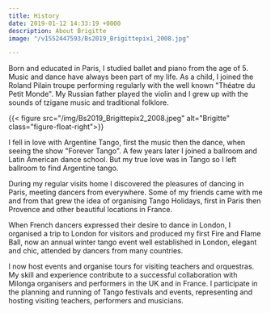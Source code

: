 ```yaml
---
title: History
date: 2019-01-12 14:33:19 +0000
description: About Brigitte
image: "/v1552447593/Bs2019_Brigittepix1_2008.jpg"

---
```

Born and educated in Paris, I studied ballet and piano from the age of 5. Music and dance have always been part of my life. As a child, I joined the Roland Pilain troupe performing regularly with the well known "Théatre du Petit Monde". My Russian father played the violin and I grew up with the sounds of tzigane music and traditional folklore.

{{< figure src="/img/Bs2019_Brigittepix2_2008.jpeg" alt="Brigitte" class="figure-float-right">}}

I fell in love with Argentine Tango, first the music then the dance, when seeing  the show "Forever Tango". A few years later I joined a ballroom and Latin American dance school. But my true love was in Tango so I left ballroom to find Argentine tango.

During my regular visits home I discovered the pleasures of dancing in Paris, meeting dancers from everywhere. Some of my friends came with me and from that grew the idea of organising Tango Holidays, first in Paris then Provence and other beautiful locations in France.

When French dancers expressed their desire to dance in London, I organised a trip to London for visitors and produced my first Fire and Flame Ball, now an annual winter tango event well established in London, elegant and chic, attended by dancers from many countries.

I now host events and organise tours for visiting teachers and orquestras. My skill and experience contribute to a successful collaboration with Milonga organisers and performers in the UK and in France. I participate in the planning and running of Tango festivals and events, representing and hosting visiting teachers, performers and musicians.